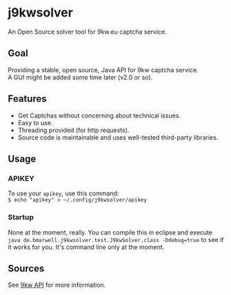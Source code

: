 j9kwsolver
==========

An Open Source solver tool for 9kw.eu captcha service.

## Goal
Providing a stable, open source, Java API for 9kw captcha service.  
A GUI might be added some time later (v2.0 or so).

## Features
* Get Captchas without concerning about technical issues.
* Easy to use.
* Threading provided (for http requests).
* Source code is maintainable and uses well-tested third-party libraries.

## Usage

### APIKEY
To use your `apikey`, use this command:  
`$ echo "apikey" > ~/.config/j9kwsolver/apikey`  

### Startup
None at the moment, really. You can compile this in eclipse
and execute `java de.bmarwell.j9kwsolver.test.J9kwSolver.class -Ddebug=true`
to see if it works for you. It's command line only at the moment.

## Sources
See [9kw API](http://www.9kw.eu/api.html#apisolve-tab "9kw API solve") 
for more information.

